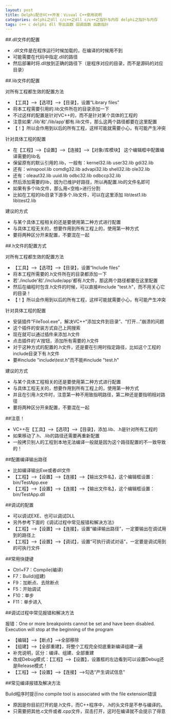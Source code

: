 ```yaml
---
layout: post
title: Delphi配合VC++开发：Visual C++使用说明
categories: delphi之dll c/c++之dll c/c++之指针与内存 delphi之指针与内存
tags: c++ c delphi dll 导出函数 回调函数 函数指针
---
```


##.dll文件的配置

* .dll文件是在程序运行时候加载的，在编译的时候用不到
* 可能需要在代码中指定.dll的路径
* 然后部署时将.dll放到正确的路径下（是程序对应的目录，而不是源码的对应目录）

##.lib文件的配置

对所有工程都生效的配置方法

* 【工具】-->【选项】-->【目录】，设置“Library files”
* 将本工程需要引用的.lib文件所在的目录添加一下
* 不过这样的配置是针对VC++的，而不是针对某个具体的工程的
* 注意如果'./lib'和'./lib/app'都有.lib文件，那么这两个路径都要在这里配置
* 【！】所以会作用到以后的所有工程，这样可能就需要小心，有可能产生冲突

针对具体工程的配置

* 在【工程】-->【设置】-->【连接】-->【对象/库模块】 这个编辑框中配置编译需要的lib名
* 保留原有的默认引用的.lib，一般有：kernel32.lib user32.lib gdi32.lib
* 还有：winspool.lib comdlg32.lib advapi32.lib shell32.lib ole32.lib
* 还有：oleaut32.lib uuid.lib odbc32.lib odbccp32.lib
* 然后添加需要的lib，因为已维护好路径，所以再配置.lib的文件名即可
* 如果有多个lib文件，那么用<空格>进行分割
* 比如在工程的lib目录下游多个.lib文件，可以在这里添加 lib\test1.lib lib\test2.lib

建议的方式

* 与某个具体工程相关的还是要使用第二种方式进行配置
* 与具体工程无关的，想要作用到所有工程上的，使用第一种方式
* 要将两种区分开来配置，不要混在一起

##.h文件的配置方式

对所有工程都生效的配置方法

* 【工具】-->【选项】-->【目录】，设置“Include files”
* 将本工程所需要的.h文件所在的目录都添加一下
* 若'./include'和'./include/app'都有.h文件，那这两个路径都要在这里配置
* 然后在编程时包含.h文件的时候，可以直接#include "test.h"，而不用关心它的目录！
* 【！】所以会作用到以后的所有工程，这样可能就需要小心，有可能产生冲突

针对具体工程的配置

* 安装插件“FileTool.exe”，解决VC++“添加文件到目录”、“打开...”崩溃的问题
* 这个插件的安装方式自己上网搜索
* 现在就可以通过插件来添加.h文件
* 点击插件的'A'按钮，添加所有需要的.h文件
* 对于这种方式的配置的.h文件，还是要在引用时指定路径，比如这个工程的include目录下有.h文件
* 要#include "include\test.h"而不能#include "test.h"

建议的方式

* 与某个具体工程相关的还是要使用第二种方式进行配置
* 与具体工程无关的，想要作用到所有工程上的，使用第一种方式
* 并且在引用.h文件时，注意第一种不用致指明路径，第二种还是要指明相对路径
* 要将两种区分开来配置，不要混在一起

##注意！

* VC++在【工具】-->【选项】-->【目录】，添加.lib、.h是针对所有工程的
* 如果移动了.h、.lib的路径还需要再重新配置
* 一般拷贝别人的工程到本地无法编译一般就是因为这个路径配置的不一致导致的！

##配置编译输出路径

* 比如编译输出Exe或者dll文件
* 【工程】-->【设置】-->【连接】-->【输出文件名】，这个编辑框设置：bin/TestApp.exe
* 【工程】-->【设置】-->【连接】-->【输出文件名】，这个编辑框设置：bin/TestApp.dll

##调试的配置

* 可以调试EXE、也可以调试DLL
* 另外参考下面的《调试过程中常见报错和解决方法》
* 【工程】-->【设置】-->【连接】，设置“编译输出路径”，一定要输出在调试用到的路径上
* 【工程】-->【设置】-->【调试】，设置“可执行调试对话”，一定要是调试用到的可执行文件

##常用快捷键

* Ctrl+F7：Compile(编译)
* F7：Build(组建)
* F9：加断点、去除断点
* F5：开始调试
* F10：单步
* F11：单步进入

##调试过程中常见报错和解决方法

报错：One or more breakpoints cannot be set and have been disabled. Execution will stop at the beginning of the program

* 【编辑】-->【断点】-->全部移除
* 【组建】-->【全部重建】，将整个工程完全彻底重新编译组建一遍
* 补充说明，区分：编译、组建、全部重建
* 改成Debug模式：【工程】–>【设置】，设置框的左边看到可以设置Debug还是Release模式！
* 【工程】-->【设置】-->【连接】-->勾选“产生调试信息”

##常见编译报错及解决方法

Build程序时提示no compile tool is associated with the file extension错误

* 原因是你目前打开的是.h文件，而C++程序中，.h的头文件是不参与编译的。
* 只需要把其他.c文件或者.cpp文件，双击打开，这时在编译就不会提示了得意
